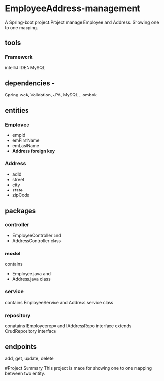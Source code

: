 # EmployeeAddress-management

A Spring-boot project.Project manage Employee and Address.
Showing one to one mapping.

## tools
### Framework
intelliJ IDEA MySQL

## dependencies -
Spring web, Validation, JPA, MySQL , lombok

## entities
### Employee
* empId
* emFirstName
* emLastName
* **Address foreign key**

### Address
* adId
* street
* city
* state
* zipCode

## packages
### controller
* EmployeeController and
* AddressController class

### model
contains 
* Employee.java and 
* Address.java class

### service
contains EmployeeService and Address.service class

### repository
conatains IEmployeerepo and IAddressRepo interface extends CrudRepository interface

## endpoints
add, get, update, delete

#Project Summary
This project is made for showing one to one mapping between two entity.
